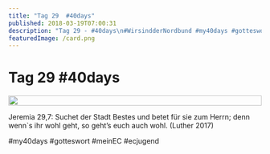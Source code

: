 ```yaml
---
title: "Tag 29  #40days"
published: 2018-03-19T07:00:31
description: "Tag 29 - #40days\n#WirsindderNordbund #my40days #gotteswort #meinEC #ecjugend"
featuredImage: /card.png
---
```


# Tag 29  #40days

<div style="display: grid; grid-template-columns: repeat(1, 1fr); grid-gap: 5px;">
<img src="/old/40DAYS_03-19_OUT-tag-29.jpg" alt width="100%">
</div>

Jeremia 29,7: Suchet der Stadt Bestes und betet für sie zum Herrn; denn wenn`s ihr wohl geht, so geht’s euch auch wohl. (Luther 2017)

#my40days #gotteswort #meinEC #ecjugend